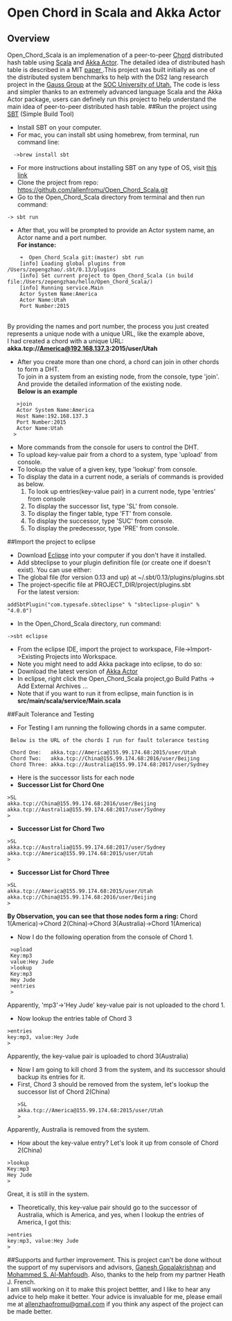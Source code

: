 # Open Chord in Scala and Akka Actor
## Overview
<prev>Open_Chord_Scala is an implemenation of a peer-to-peer <a href="http://open-chord.sourceforge.net" target="_blank">Chord</a> distributed hash table using <a href="http://www.scala-lang.org" target="_blank">Scala</a> and <a href="http://akka.io" target="_blank">Akka Actor</a>. The detailed idea of distributed hash table is described in a MIT <a href="http://pdos.csail.mit.edu/papers/chord:sigcomm01/chord_sigcomm.pdf" target="_blank"> paper </a>.This project was built initially as one of the distributed system benchmarks to help with the DS2 lang research project in the <a href="http://formalverification.cs.utah.edu" target="_blank">Gauss Group</a> at the <a href="http://www.cs.utah.edu" target="_blank">SOC University of Utah.</a> The code is less and simpler thanks to an extremely advanced language Scala and the Akka Actor package, users can definely run this project to help understand the main idea of peer-to-peer distributed hash table.</prev>
##Run the project using <a href="http://www.scala-sbt.org" target="_blank">SBT</a> (Simple Build Tool)
 * Install SBT on your computer.
  * For mac, you can install sbt using homebrew, from terminal, run command line: 
   ```
     ->brew install sbt
   ```
  * For more instructions about installing SBT on any type of OS, visit <a href="http://www.scala-sbt.org/release/tutorial/Setup.html" target="_blank">this link</a>
 * Clone the project from repo: https://github.com/allenfromu/Open_Chord_Scala.git
 * Go to the Open_Chord_Scala directory from terminal and then run command: 
 ``` 
 -> sbt run
 ```
 * After that, you will be prompted to provide an Actor system name, an Actor name and a port number.
  <br> **For instance:**
```
    ➜  Open_Chord_Scala git:(master) sbt run
    [info] Loading global plugins from /Users/zepengzhao/.sbt/0.13/plugins
    [info] Set current project to Open_Chord_Scala (in build file:/Users/zepengzhao/hello/Open_Chord_Scala/)
    [info] Running service.Main 
    Actor System Name:America 
    Actor Name:Utah
    Port Number:2015
 ```
  <br>By providing the names and port number, the process you just created represents a unique node with a unique URL, like the example above, 
 <br>I had created a chord with a unique URL: **akka.tcp://America@192.168.137.3:2015/user/Utah**

 * After you create more than one chord, a chord can join in other chords to form a DHT. 
 <br>To join in a system from an existing node, from the console, type 'join'. And provide the detailed information of the existing node.
 <br>**Below is an example**
```
   >join
   Actor System Name:America
   Host Name:192.168.137.3
   Port Number:2015
   Actor Name:Utah
  >
```

 * More commands from the console for users to control the DHT.
  * To upload key-value pair from a chord to a system, type 'upload' from console.
  * To lookup the value of a given key, type 'lookup' from console.
  * To display the data in a current node, a serials of commands is provided as below.
    1. To look up entries(key-value pair) in a current node, type 'entries' from console
    2. To display the successor list, type 'SL' from console.
    3. To display the finger table, type 'FT' from console.
    4. To display the successor, type 'SUC' from console.
    5. To display the predecessor, type 'PRE' from console.
  
##Import the project to eclipse
 * Download <a href="http://www.eclipse.org" target="_blank">Eclipse</a> into your computer if you don't have it installed.
 * Add sbteclipse to your plugin definition file (or create one if doesn't exist). You can use either:
  * The global file (for version 0.13 and up) at ~/.sbt/0.13/plugins/plugins.sbt
  * The project-specific file at PROJECT_DIR/project/plugins.sbt
<br>For the latest version:
```
addSbtPlugin("com.typesafe.sbteclipse" % "sbteclipse-plugin" % "4.0.0")

```
 * In the Open_Chord_Scala directory, run command:

```
->sbt eclipse
```
 * From the eclipse IDE, import the project to workspace, File->Import->Existing Projects into Workspace.
 * Note you might need to add Akka package into eclipse, to do so:
  * Download the latest version of <a href="http://akka.io/downloads/" target="_blank"> Akka Actor</a>
  * In eclipse, right click the Open_Chord_Scala project,go Build Paths -> Add External Archives ...
 * Note that if you want to run it from eclipse, main function is in **src/main/scala/service/Main.scala**
 
##Fault Tolerance and Testing
 * For Testing I am running the following chords in a same computer.
  ```
   Below is the URL of the chords I run for fault tolerance testing
   
   Chord One:   akka.tcp://America@155.99.174.68:2015/user/Utah
   Chord Two:   akka.tcp://China@155.99.174.68:2016/user/Beijing
   Chord Three: akka.tcp://Australia@155.99.174.68:2017/user/Sydney
  ```
 * Here is the successor lists for each node
  * **Successor List for Chord One**
  ```
  >SL
  akka.tcp://China@155.99.174.68:2016/user/Beijing
  akka.tcp://Australia@155.99.174.68:2017/user/Sydney
  >
  ```
  * **Successor List for Chord Two**
  ```
  >SL
  akka.tcp://Australia@155.99.174.68:2017/user/Sydney
  akka.tcp://America@155.99.174.68:2015/user/Utah
  >
  ```
  * **Successor List for Chord Three**
  ```
  >SL
  akka.tcp://America@155.99.174.68:2015/user/Utah
  akka.tcp://China@155.99.174.68:2016/user/Beijing
  >
  ```
  **By Observation, you can see that those nodes form a ring:** Chord 1(America)->Chord 2(China)->Chord 3(Australia)->Chord 1(America)

* Now I do the following operation from the console of Chord 1.

 ```
  >upload
  Key:mp3
  value:Hey Jude
  >lookup
  Key:mp3
  Hey Jude
  >entries
  >
 ```
 Apparently, 'mp3'->'Hey Jude' key-value pair is not uploaded to the chord 1.
 
* Now lookup the entries table of Chord 3

 ```
 >entries
 key:mp3, value:Hey Jude
 >
 ```
 Apparently, the key-value pair is uploaded to chord 3(Australia)
* Now I am going to kill chord 3 from the system, and its successor should backup its entries for it.
 * First, Chord 3 should be removed from the system, let's lookup the successor list of Chord 2(China)
   ```
   >SL
   akka.tcp://America@155.99.174.68:2015/user/Utah
   >
   ```
  Apparently, Australia is removed from the system.
 
  * How about the key-value entry? Let's look it up from console of Chord 2(China)
  ```
 >lookup
 Key:mp3
 Hey Jude
 >
 ```
 Great, it is still in the system.
  * Theoretically, this key-value pair should go to the successor of Australia, which is America, and yes, when I lookup the entries of America, I got this:
  ```
  >entries
  key:mp3, value:Hey Jude
  >
  ```
 
 
##Supports and further improvement.
This is project can't be done without the support of my supervisors and advisors, <a href="http://www.cs.utah.edu/~ganesh/" target="_blank">Ganesh Gopalakrishnan</a> and <a href="https://sites.google.com/site/mohammedmahfoudh/home" target="_blank"> Mohammed S. Al-Mahfoudh</a>. Also, thanks to the help from my partner Heath J. French.
<br>I am still working on it to make this project bettter, and I like to hear any advice to help make it better. Your advice is invaluable for me, please email me at allenzhaofromu@gmail.com if you think any aspect of the project can be made better.

